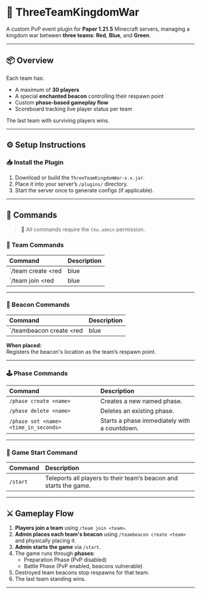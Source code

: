 # 🏰 ThreeTeamKingdomWar

A custom PvP event plugin for **Paper 1.21.5** Minecraft servers, managing a kingdom war between **three teams**: **Red**, **Blue**, and **Green**.

---

## 📦 Overview

Each team has:
- A maximum of **30 players**
- A special **enchanted beacon** controlling their respawn point
- Custom **phase-based gameplay flow**
- Scoreboard tracking live player status per team

The last team with surviving players wins.

---

## ⚙️ Setup Instructions

### 📥 Install the Plugin

1. Download or build the `ThreeTeamKingdomWar-x.x.jar`.
2. Place it into your server’s `/plugins/` directory.
3. Start the server once to generate configs (if applicable).

---

## 📜 Commands

> 📌 All commands require the `tkw.admin` permission.

### 👥 Team Commands

| Command                            | Description                                 |
|:----------------------------------|:--------------------------------------------|
| `/team create <red|blue|green>`   | Creates a team (automatically when joining). |
| `/team join <red|blue|green>`     | Join a team.                                |

---

### 🏰 Beacon Commands

| Command                                 | Description                                              |
|:---------------------------------------|:---------------------------------------------------------|
| `/teambeacon create <red|blue|green>`  | Gives you an enchanted beacon for the selected team.      |

**When placed:**  
Registers the beacon's location as the team’s respawn point.

---

### 🕹️ Phase Commands

| Command                                         | Description                                      |
|:------------------------------------------------|:-------------------------------------------------|
| `/phase create <name>`                          | Creates a new named phase.                       |
| `/phase delete <name>`                          | Deletes an existing phase.                       |
| `/phase set <name> <time_in_seconds>`           | Starts a phase immediately with a countdown.     |

---

### 🚀 Game Start Command

| Command  | Description                                              |
|:----------|:---------------------------------------------------------|
| `/start`  | Teleports all players to their team’s beacon and starts the game. |

---

## ⚔️ Gameplay Flow

1. **Players join a team** using `/team join <team>`.
2. **Admin places each team's beacon** using `/teambeacon create <team>` and physically placing it.
3. **Admin starts the game** via `/start`.
4. The game runs through **phases**:
   - Preparation Phase (PvP disabled)
   - Battle Phase (PvP enabled, beacons vulnerable)
5. Destroyed team beacons stop respawns for that team.
6. The last team standing wins.

---
